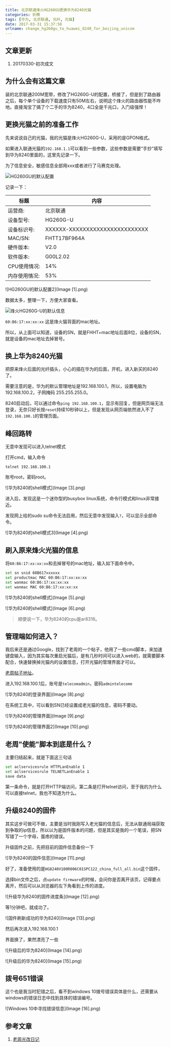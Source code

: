 ```yaml
---
title: 北京联通烽火HG260GU更换华为8240光猫
categories: 折腾
tags: [华为, 北京联通, 光纤, 光猫]
date: 2017-03-31 15:37:58
urlname: change_hg260gu_to_huawei_8240_for_beijing_unicom
---
```


## 文章更新

1. 20170330-初次成文

## 为什么会有这篇文章

装的北京联通200M宽带，修改了HG260G-U的配置，桥接了，但是到了路由器之后，每个单个设备的下载速度只有50M左右，说明这个烽火的路由器性能不咋地。直接淘宝了搞了个二手的华为8240，4口全是千兆口，入门级强悍！

## 更换光猫之前的准备工作

先来说说自己的光猫，我的光猫是烽火HG260G-U，采用的是GPON格式。

如果进入联通光猫的`192.168.1.1`可以看到一些参数，这些参数是需要“手抄”填写到华为8240里面的，这里先记录一下。

为了信息安全，敏感信息全部用xxx或者进行了马赛克处理。

![HG260GU的默认配置](Image.png)

记录一下：

|标题|内容|
|------|------|
|运营商:|北京联通|
|设备型号:|HG260G-U|
|设备标识号:|XXXXXX-XXXXXXXXXXXXXXXXXXXXXXX|
|MAC/SN:|FHTT17BF964A|
|硬件版本:|V2.0|
|软件版本:|G00L2.02|
|CPU使用情况:|14%|
|内存使用情况:|53%|

![HG260GU的默认配置2](Image [1].png)

数据太多，整理一下，方便大家查看。

![烽火HG260G-U的默认信息](Image-hg260info.png)

`60:B6:17:xx:xx:xx` 这是烽火猫背面的mac地址。

所以，从上面可以知道，设备的SN，就是FHHT+mac地址后面8位，设备的SN，就是设备的mac地址去掉冒号。

## 换上华为8240光猫

把原来烽火后面的光纤插头，小心的插在华为的后面，开机，进入新买的8240了。

需要注意的是，华为的默认管理地址是192.168.100.1，所以，设置电脑为192.168.100.2，子网掩码 255.255.255.0。

8240启动后，可以通过命令`ping 192.168.100.1`，显示有回复，但是网页端无法登录，无奈只好长按`reset`持续10秒钟以上，但是发现从网页端依然进入不了`192.168.100.1`的管理页面。

## 峰回路转

无意中发现可以进入telnet模式

打开cmd，输入命令

``` dos
telnet 192.168.100.1
```

账号root，密码root。

![华为8240的shell模式](Image [3].png)

进入后，发现这是一个迷你型的busybox linux系统，命令行模式和linux非常接近。

发现网上给的sudo su命令无法启用，然后无意中发现输入`?`，可以显示全部命令。

![华为8240的shell模式3](Image [4].png)

## 刷入原来烽火光猫的信息

将`60:B6:17:xx:xx:xx`和去掉冒号的mac地址，输入如下面命令中。

``` bash
set sn snid 60B617xxxxxx
set productmac MAC 60:B6:17:xx:xx:xx
set wanmac 60:B6:17:xx:xx:xx
set wanmac MAC 60:B6:17:xx:xx:xx
```

![华为8240的shell模式](Image [5].png)

![华为8240的shell模式](Image [6].png)

> 顺便说一下，华为8240的cpu是ar8316。

## 管理端如何进入？

我后来还是通过Google，找到了老周的一个帖子，他用了一些cmd脚本，来加速键盘输入，因为其实每次重启光猫后，是有几秒时间可以进入web的，就需要脚本配合，快速替换掉光猫内的设置信息，打开光猫的管理界面才可以。

[老周帖子地址](http://guanggai.org/thread-451-1-1.html)。

进入192.168.100.1后，账号是`telecomadmin`，密码`admintelecome`

![华为8240的登录界面](Image [8].png)

在系统工具中，可以看到SN已经设置成老光猫的信息，密码不要动。

![华为8240的管理界面](Image [9].png)

![华为8240的管理界面2](Image [10].png)

## 老周"使能"脚本到底是什么？

主要归结起来，就是下面这三句话

``` bash
set aclservicesrule HTTPLanEnable 1
set aclservicesrule TELNETLanEnable 1
save data
```

第一条命令，就是打开HTTP端访问，第二条是打开telnet访问，至于我的为什么可以直接telnet，我也不知道为什么。

## 升级8240的固件

其实这步可做可不做，主要是当时我刚写入老光猫的信息后，无法从联通局端获取到争取的ip信息，所以以为是固件版本的问题，但是其实是我的一个笔误，把SN写错了一个字母，蛋疼的错误。

升级固件之前，先把目前的固件信息备份一下

![华为8240的固件信息](Image [11].png)

好了，准备使用的是`HG8240V100R006C01SPC122_china_full_all.bin`这个固件，

选择bin文件之后，点`update firmware`的时候，会问你是否离开该页，记得要点离开，然后可以从浏览器的左下角看到上传的进度。

![升级华为8240的固件进度条](Image [12].png)

等1分钟吧，就成功了。

![固件刷新成功的华为8240](Image [13].png)

然后再次进入192.168.100.1

界面换了，果然漂亮了一些

![升级后的华为8240](Image [14].png)

![升级后的华为8240](Image [15].png)

## 拨号651错误

这个也是我当时犯错之后，看不到windows 10拨号错误具体是什么，还需要从windows的错误日志中找到具体的错误编号。

![Windows 10中寻找错误信息](Image [16].png)

## 参考文章

1. [老周光改日记](http://guanggai.org/thread-451-1-1.html)